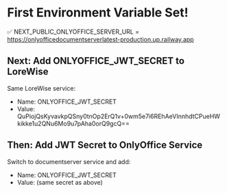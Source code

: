 # First Environment Variable Set!

✅ NEXT_PUBLIC_ONLYOFFICE_SERVER_URL = https://onlyofficedocumentserverlatest-production.up.railway.app

## Next: Add ONLYOFFICE_JWT_SECRET to LoreWise
Same LoreWise service:
- Name: ONLYOFFICE_JWT_SECRET
- Value: QuPiojQsKyvavkpQSny0tnOp2ErQ1v+0wm5e7i6REhAeVInnhdtCPueHWkikke1u2QNu6Mo9u7pAha0orQ9gcQ==

## Then: Add JWT Secret to OnlyOffice Service
Switch to documentserver service and add:
- Name: ONLYOFFICE_JWT_SECRET  
- Value: (same secret as above)
